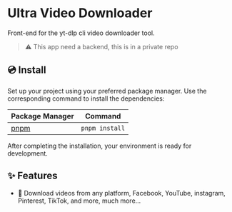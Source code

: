 # Ultra Video Downloader

Front-end for the yt-dlp cli video downloader tool.
> ⚠️ This app need a backend, this is in a private repo

## 💿 Install

Set up your project using your preferred package manager. Use the corresponding command to install the dependencies:

| Package Manager                                                | Command        |
|---------------------------------------------------------------|----------------|
| [pnpm](https://pnpm.io/installation)                          | `pnpm install` |

After completing the installation, your environment is ready for development.

## ✨ Features

- 🤯 Download videos from any platform, Facebook, YouTube, instagram, Pinterest, TikTok, and more, much more...
